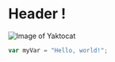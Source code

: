 # Header !
![Image of Yaktocat](https://octodex.github.com/images/yaktocat.png)
``` javascript
var myVar = "Hello, world!";
```
